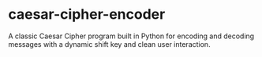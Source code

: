 # caesar-cipher-encoder
A classic Caesar Cipher program built in Python for encoding and decoding messages with a dynamic shift key and clean user interaction.

